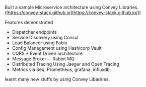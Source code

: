 Built a sample Microservice architecture using Convey Libraries. ([https://convey-stack.github.io](https://convey-stack.github.io/)) 

Features demonstrated 

 - Dispatcher endpoints
 - Service Discovery using Consul 
 - Load Balancer using Fabio 
 - Config Management using Hashicorp Vault
 - CQRS + Event Driven architecture
 - Message Broker -- Rabbit MQ
 - Distributed Tracing Using Jaeger and Open Tracing 
 - Metrics via Seq, Prometheus, grafana, influxdb

learnt many new stuffs by using Convey Libariries. 


